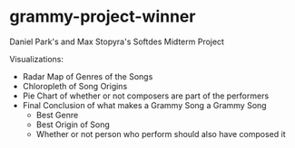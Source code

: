 # grammy-project-winner
Daniel Park's and Max Stopyra's Softdes Midterm Project

Visualizations:
- Radar Map of Genres of the Songs
- Chloropleth of Song Origins
- Pie Chart of whether or not composers are part of the performers
- Final Conclusion of what makes a Grammy Song a Grammy Song 
    - Best Genre
    - Best Origin of Song 
    - Whether or not person who perform should also have composed it